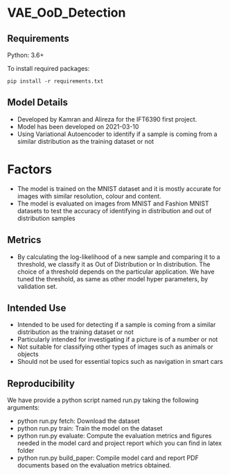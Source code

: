 # VAE_OoD_Detection

## Requirements
Python: 3.6+

To install required packages:

```setup
pip install -r requirements.txt
```

## Model Details
* Developed by Kamran and Alireza for the IFT6390 first project.
* Model has been developed on 2021-03-10
* Using Variational Autoencoder to identify if a sample is coming from a similar distribution as the training dataset or not

# Factors
* The model is trained on the MNIST dataset and it is mostly accurate for images with similar resolution, colour and content.
* The model is evaluated on images from MNIST and Fashion MNIST datasets to test the accuracy of identifying in distribution and out of distribution samples

## Metrics
* By calculating the log-likelihood of a new sample and comparing it to a threshold, we classify it as Out of Distribution or In distribution. The choice of a threshold depends on the particular application. We have tuned the threshold, as same as other model hyper parameters, by validation set.


## Intended Use
* Intended to be used for detecting if a sample is coming from a similar distribution as the training dataset or not
* Particularly intended for investigating if a picture is of a number or not
* Not suitable for classifying other types of images such as animals or objects
* Should not be used for essential topics such as navigation in smart cars

## Reproducibility
We have provide a python script named run.py taking the following arguments:
* python run.py fetch: Download the dataset 
* python run.py train: Train the model on the dataset
* python run.py evaluate: Compute the evaluation metrics and figures needed in the model card and project report which you can find in latex folder
* python run.py build_paper: Compile model card and report PDF documents based on the evaluation metrics obtained.
